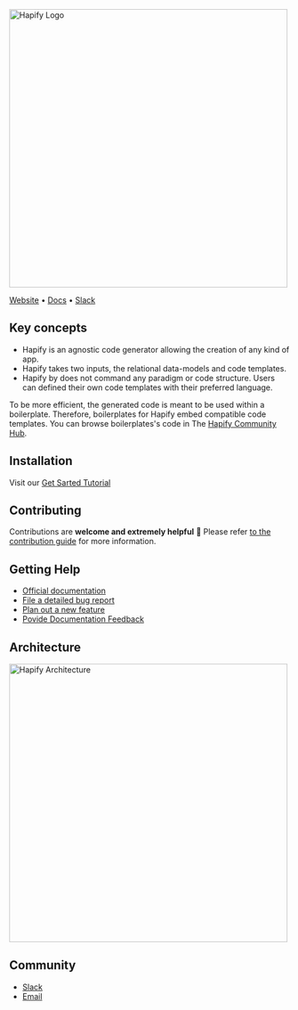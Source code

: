 <img src="https://drive.google.com/file/d/1N7jkKZe3W8a2vqqNkDgT0oCB184SCDul/view?usp=sharing" alt="Hapify Logo" width=500/>


[Website](https://hapify.io) • [Docs](https://www.hapify.io/documenation/) • [Slack](https://slack.hapify.io/)

## Key concepts

- Hapify is an agnostic code generator allowing the creation of any kind of app.
- Hapify takes two inputs, the relational data-models and code templates.
- Hapify by does not command any paradigm or code structure. Users can defined their own code templates with their preferred language.

To be more efficient, the generated code is meant to be used within a boilerplate. Therefore, boilerplates for Hapify embed compatible code templates. You can browse boilerplates's code in The [Hapify Community Hub](https://hub.hapify.io/).

## Installation

Visit our [Get Sarted Tutorial](https://www.hapify.io/get-started)

## Contributing

Contributions are **welcome and extremely helpful** 🙌
Please refer [to the contribution guide](https://github.com/hapify/hapify/blob/master/CONTRIBUTING.md) for more information.

## Getting Help
- [Official documentation](https://www.hapify.io/documentation)
- [File a detailed bug report](https://github.com/vanilla/vanilla/issues/new?template=bug_report.md)
- [Plan out a new feature](https://github.com/vanilla/vanilla/issues/new?template=feature_request.md)
- [Povide Documentation Feedback](https://github.com/vanilla/vanilla/issues/new??template=documentation.md)

## Architecture
<img src="https://www.hapify.io/assets/svg/how-it-works-schema-hapify.svg" alt="Hapify Architecture" width=500/>

## Community
- [Slack](https://hapify.slack.com)
- [Email](mailto:hello@hapify.io)





